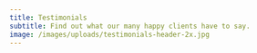 ```yaml
---
title: Testimonials
subtitle: Find out what our many happy clients have to say.
image: /images/uploads/testimonials-header-2x.jpg
---
```

